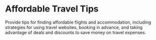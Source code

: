 # Affordable Travel Tips

Provide tips for finding affordable flights and accommodation, including strategies for using travel websites, booking in advance, and taking advantage of deals and discounts to save money on travel expenses.